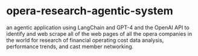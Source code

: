 # opera-research-agentic-system
an agentic application using LangChain and GPT-4 and the OpenAI API to identify and web scrape all of the web pages of all the opera companies in the world for research of financial operating cost data analysis, performance trends, and cast member networking.
